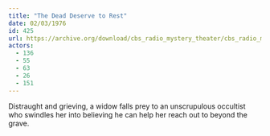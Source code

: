 ```yaml
---
title: "The Dead Deserve to Rest"
date: 02/03/1976
id: 425
url: https://archive.org/download/cbs_radio_mystery_theater/cbs_radio_mystery_theater-0401-0450.zip/cbs_radio_mystery_theater-0401-0450%2Fcbsrmt_0425_the_dead_deserve_to_rest.mp3
actors:
  - 136
  - 55
  - 63
  - 26
  - 151
---
```

Distraught and grieving, a widow falls prey to an unscrupulous occultist who swindles her into believing he can help her reach out to beyond the grave.